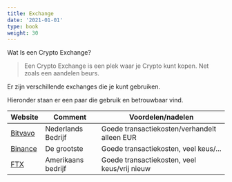 ```yaml
---
title: Exchange
date: '2021-01-01'
type: book
weight: 30
---
```


Wat Is een Crypto Exchange?

> Een Crypto Exchange is een plek waar je Crypto kunt kopen. Net zoals een aandelen beurs.

Er zijn verschillende exchanges die je kunt gebruiken.

Hieronder staan er een paar die gebruik en betrouwbaar vind.

| Website | Comment | Voordelen/nadelen |
|----|----|----|
| [Bitvavo](https://bitvavo.com/?a=21F73F3C17) | Nederlands Bedrijf | Goede transactiekosten/verhandelt alleen EUR |
| [Binance](https://accounts.binance.com/en/register?ref=11678673) | De grootste | Goede transactiekosten, veel keus/... |
| [FTX](https://ftx.com/eu/profile#a=97138923) | Amerikaans bedrijf | Goede transactiekosten, veel keus/vrij nieuw |

